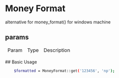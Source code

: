 # Money Format

alternative for money_format() for windows machine

## params

<table style="width: 100%">
    <thead>
        <tr>
             <td>Param</td>
             <td>Type</td>
             <td>Description</td>
        </tr>
    <thead>
    <tbody>
    <tbody>
<table>
## Basic Usage

``` bash
    $formatted = MoneyFormat::get('123456', 'np');
```